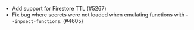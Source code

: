 - Add support for Firestore TTL (#5267)
- Fix bug where secrets were not loaded when emulating functions with `--inpsect-functions`. (#4605)
